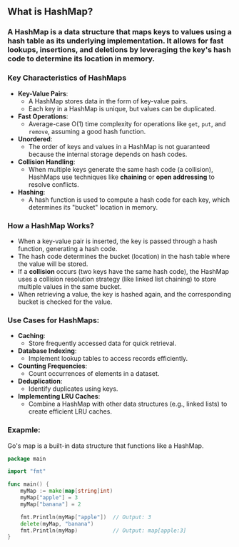 ## What is HashMap?

### A HashMap is a data structure that maps keys to values using a hash table as its underlying implementation. It allows for fast lookups, insertions, and deletions by leveraging the key's hash code to determine its location in memory.

### Key Characteristics of HashMaps
- <b>Key-Value Pairs</b>:
    - A HashMap stores data in the form of key-value pairs.
    - Each key in a HashMap is unique, but values can be duplicated.
- <b>Fast Operations</b>: 
    - Average-case O(1) time complexity for operations like `get`, `put`, and `remove`, assuming a good hash function.
- <b>Unordered</b>:
    - The order of keys and values in a HashMap is not guaranteed because the internal storage depends on hash codes.
- <b>Collision Handling</b>:
    - When multiple keys generate the same hash code (a collision), HashMaps use techniques like **chaining** or **open addressing** to resolve conflicts.
- <b>Hashing</b>: 
    - A hash function is used to compute a hash code for each key, which determines its "bucket" location in memory.

### How a HashMap Works?
- When a key-value pair is inserted, the key is passed through a hash function, generating a hash code.
- The hash code determines the bucket (location) in the hash table where the value will be stored.
- If a **collision** occurs (two keys have the same hash code), the HashMap uses a collision resolution strategy (like linked list chaining) to store multiple values in the same bucket.
- When retrieving a value, the key is hashed again, and the corresponding bucket is checked for the value.

### Use Cases for HashMaps:
- <b>Caching</b>: 
    - Store frequently accessed data for quick retrieval.
- <b>Database Indexing</b>: 
    - Implement lookup tables to access records efficiently.
- <b>Counting Frequencies</b>:
    - Count occurrences of elements in a dataset.
- <b>Deduplication</b>: 
    - Identify duplicates using keys.
- <b>Implementing LRU Caches</b>: 
    - Combine a HashMap with other data structures (e.g., linked lists) to create efficient LRU caches.
    
### Exapmle:
Go's map is a built-in data structure that functions like a HashMap.

```go
package main

import "fmt"

func main() {
    myMap := make(map[string]int)
    myMap["apple"] = 3
    myMap["banana"] = 2

    fmt.Println(myMap["apple"])  // Output: 3
    delete(myMap, "banana")
    fmt.Println(myMap)           // Output: map[apple:3]
}
```
